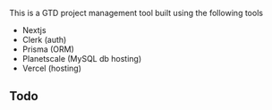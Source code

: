 This is a GTD project management tool built using the following tools

- Nextjs
- Clerk (auth)
- Prisma (ORM)
- Planetscale (MySQL db hosting)
- Vercel (hosting)

## Todo
